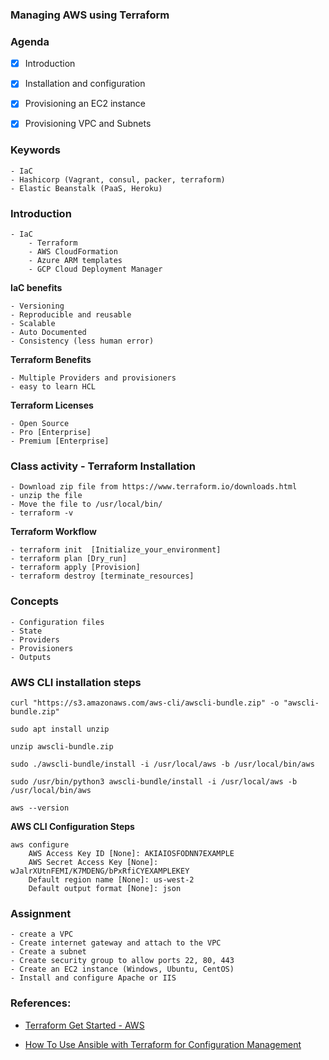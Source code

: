 ### ###############################
### Managing AWS using Terraform
### ###############################


### Agenda

- [x] Introduction
- [x] Installation and configuration
- [x] Provisioning an EC2 instance
- [x] Provisioning VPC and Subnets


### Keywords
```
- IaC
- Hashicorp (Vagrant, consul, packer, terraform)
- Elastic Beanstalk (PaaS, Heroku)
```
### Introduction
```
- IaC
    - Terraform
    - AWS CloudFormation
    - Azure ARM templates
    - GCP Cloud Deployment Manager
```
**IaC benefits**
```
- Versioning
- Reproducible and reusable
- Scalable
- Auto Documented
- Consistency (less human error)
```
**Terraform Benefits**
```
- Multiple Providers and provisioners
- easy to learn HCL
```
**Terraform Licenses**
```
- Open Source
- Pro [Enterprise]
- Premium [Enterprise]
```

### Class activity - Terraform Installation
```
- Download zip file from https://www.terraform.io/downloads.html
- unzip the file
- Move the file to /usr/local/bin/
- terraform -v
```

**Terraform Workflow**
```
- terraform init  [Initialize_your_environment]
- terraform plan [Dry_run]
- terraform apply [Provision]
- terraform destroy [terminate_resources]
```
### Concepts
```
- Configuration files
- State
- Providers
- Provisioners
- Outputs
```
### AWS CLI installation steps
```
curl "https://s3.amazonaws.com/aws-cli/awscli-bundle.zip" -o "awscli-bundle.zip"

sudo apt install unzip

unzip awscli-bundle.zip

sudo ./awscli-bundle/install -i /usr/local/aws -b /usr/local/bin/aws

sudo /usr/bin/python3 awscli-bundle/install -i /usr/local/aws -b /usr/local/bin/aws

aws --version
```

**AWS CLI Configuration Steps**
```
aws configure
    AWS Access Key ID [None]: AKIAIOSFODNN7EXAMPLE
    AWS Secret Access Key [None]: wJalrXUtnFEMI/K7MDENG/bPxRfiCYEXAMPLEKEY
    Default region name [None]: us-west-2
    Default output format [None]: json
```
### Assignment
```
- create a VPC
- Create internet gateway and attach to the VPC
- Create a subnet
- Create security group to allow ports 22, 80, 443
- Create an EC2 instance (Windows, Ubuntu, CentOS)
- Install and configure Apache or IIS
```


### References:

- [Terraform Get Started - AWS](https://learn.hashicorp.com/collections/terraform/aws-get-started)

- [How To Use Ansible with Terraform for Configuration Management](https://www.digitalocean.com/community/tutorials/how-to-use-ansible-with-terraform-for-configuration-management)

